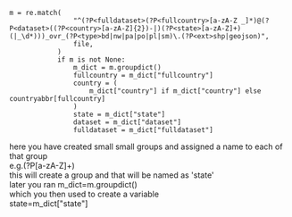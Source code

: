 ~~~~pyhon
m = re.match(
                "^(?P<fulldataset>(?P<fullcountry>[a-zA-Z _]*)@(?P<dataset>((?P<country>[a-zA-Z]{2})-|)(?P<state>[a-zA-Z]+)(|_\d*)))_ovr_(?P<type>bd|nw|pa|po|pl|sm)\.(?P<ext>shp|geojson)",
                file,
            )
            if m is not None:
                m_dict = m.groupdict()
                fullcountry = m_dict["fullcountry"]
                country = (
                    m_dict["country"] if m_dict["country"] else countryabbr[fullcountry]
                )
                state = m_dict["state"]
                dataset = m_dict["dataset"]
                fulldataset = m_dict["fulldataset"]
~~~~
here you have created small small groups and assigned a name to each of that group <br>
e.g.(?P<state>[a-zA-Z]+) <br>
     this will create a group and that will be named as 'state' <br>
     later you ran m_dict=m.groupdict() <br>
     which you then used to create a variable <br>
     state=m_dict["state"]

     
